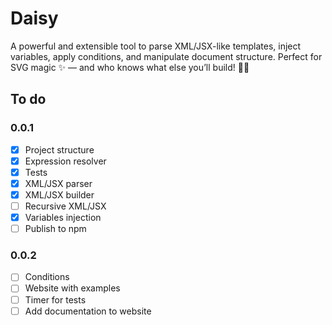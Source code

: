# Daisy

A powerful and extensible tool to parse XML/JSX-like templates, inject variables, apply conditions, and manipulate document structure. Perfect for SVG magic ✨ — and who knows what else you’ll build! 🔌🧩

## To do

### 0.0.1
- [X] Project structure
- [X] Expression resolver
- [X] Tests
- [X] XML/JSX parser
- [X] XML/JSX builder
- [ ] Recursive XML/JSX
- [X] Variables injection
- [ ] Publish to npm

### 0.0.2
- [ ] Conditions
- [ ] Website with examples
- [ ] Timer for tests
- [ ] Add documentation to website